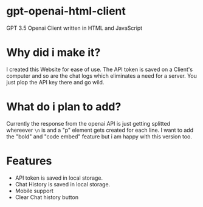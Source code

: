 # gpt-openai-html-client
GPT 3.5 Openai Client written in HTML and JavaScript

# Why did i make it?
I created this Website for ease of use. The API token is saved on a Client's computer and so are the chat logs which eliminates a need for a server. You just plop the API key there and go wild.

# What do i plan to add?
Currently the response from the openai API is just getting splitted whereever `\n` is and a "p" element gets created for each line. I want to add the "bold" and "code embed" feature but i am happy with this version too.

# Features
* API token is saved in local storage.
* Chat History is saved in local storage.
* Mobile support
* Clear Chat history button